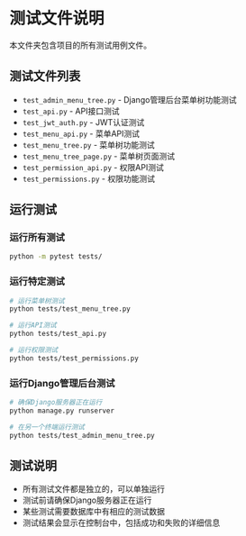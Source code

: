 # 测试文件说明

本文件夹包含项目的所有测试用例文件。

## 测试文件列表

- `test_admin_menu_tree.py` - Django管理后台菜单树功能测试
- `test_api.py` - API接口测试
- `test_jwt_auth.py` - JWT认证测试
- `test_menu_api.py` - 菜单API测试
- `test_menu_tree.py` - 菜单树功能测试
- `test_menu_tree_page.py` - 菜单树页面测试
- `test_permission_api.py` - 权限API测试
- `test_permissions.py` - 权限功能测试

## 运行测试

### 运行所有测试
```bash
python -m pytest tests/
```

### 运行特定测试
```bash
# 运行菜单树测试
python tests/test_menu_tree.py

# 运行API测试
python tests/test_api.py

# 运行权限测试
python tests/test_permissions.py
```

### 运行Django管理后台测试
```bash
# 确保Django服务器正在运行
python manage.py runserver

# 在另一个终端运行测试
python tests/test_admin_menu_tree.py
```

## 测试说明

- 所有测试文件都是独立的，可以单独运行
- 测试前请确保Django服务器正在运行
- 某些测试需要数据库中有相应的测试数据
- 测试结果会显示在控制台中，包括成功和失败的详细信息
